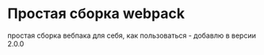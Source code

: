 # Простая сборка webpack

простая сборка вебпака для себя, как пользоваться - добавлю в версии 2.0.0